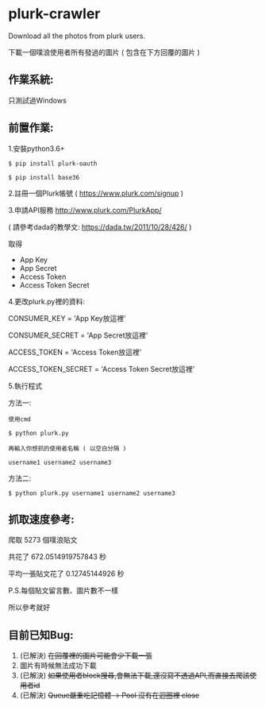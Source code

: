 plurk-crawler
=========================================================
Download all the photos from plurk users.

下載一個噗浪使用者所有發過的圖片 ( 包含在下方回覆的圖片 )


作業系統:
---
只測試過Windows

前置作業:
---

1.安裝python3.6+

   `$ pip install plurk-oauth `
 
   `$ pip install base36 `

2.註冊一個Plurk帳號 ( https://www.plurk.com/signup )

3.申請API服務 http://www.plurk.com/PlurkApp/ 

  ( 請參考dada的教學文: https://dada.tw/2011/10/28/426/ )

  取得

+   App Key
+   App Secret 
+   Access Token  
+   Access Token Secret
    

4.更改plurk.py裡的資料:

  CONSUMER_KEY = 'App Key放這裡'

  CONSUMER_SECRET = 'App Secret放這裡'

  ACCESS_TOKEN = 'Access Token放這裡'

  ACCESS_TOKEN_SECRET = 'Access Token Secret放這裡'

5.執行程式

方法一:

    使用cmd

    $ python plurk.py

    再輸入你想抓的使用者名稱 ( 以空白分隔 )

    username1 username2 username3

方法二:

    $ python plurk.py username1 username2 username3

抓取速度參考:
---

爬取 5273 個噗浪貼文

共花了 672.0514919757843 秒

平均一張貼文花了 0.12745144926 秒

P.S.每個貼文留言數、圖片數不一樣

所以參考就好

目前已知Bug:
---
1. (已解決) ~~在回覆裡的圖片可能會少下載一張~~
2. 圖片有時候無法成功下載
3. (已解決) ~~如果使用者block搜尋,會無法下載,還沒寫不透過API,而直接去爬該使用者id~~
4. (已解決) ~~Queue嚴重吃記憶體 -> Pool 沒有在迴圈裡 close~~
